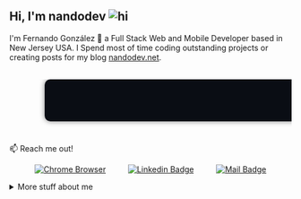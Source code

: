 

## Hi, I'm nandodev <img src="https://user-images.githubusercontent.com/1303154/88677602-1635ba80-d120-11ea-84d8-d263ba5fc3c0.gif" width="28px" height="28px" alt="hi">

I'm Fernando González :rocket: a Full Stack Web and Mobile Developer based in New Jersey USA. I Spend most of time coding outstanding projects or creating posts for my blog [nandodev.net](https://nandodev.net).

<br/>

<div style="width:100%;height:100px;overflow:hidden;position:relative;">
  &nbsp;&nbsp;&nbsp;&nbsp;&nbsp;&nbsp;&nbsp;&nbsp;&nbsp;&nbsp;&nbsp;&nbsp;&nbsp;&nbsp;&nbsp;&nbsp;<img src="assets/img/welcome-base.gif" alt="description_of_gif" style="width:100%; height:auto; object-fit: cover; position:absolute;  border-radius: 10px; box-shadow: 0 0 10px rgba(0, 0, 0, 0.5);">
</div>


:mailbox: Reach me out!

<div style="text-align:center;">

  [![Chrome Browser](https://img.shields.io/badge/Browser-nandodev.net-green?style=flat&logo=google-chrome&logoColor=white)](https://nandodev.net)&nbsp;&nbsp;&nbsp;&nbsp;
  <span style="margin: 0 10px;"> </span>
  [![Linkedin Badge](https://img.shields.io/badge/-FernandoGonzalez-0e76a8?style=flat&labelColor=0e76a8&logo=linkedin&logoColor=white)](https://www.linkedin.com/in/fgonzalez89/)&nbsp;&nbsp;&nbsp;&nbsp; 
  <span style="margin: 0 10px;"> </span>
    [![Mail Badge](https://img.shields.io/badge/-gonzalez89fer-c0392b?style=flat&labelColor=c0392b&logo=gmail&logoColor=white)](mailto:gonzalez89fer@gmail.com)

  <!-- [![Mail Badge](https://img.shields.io/badge/-@nandodev-e84393?style=flat&labelColor=e84393&logo=instagram&logoColor=white)](https://instagram.com/nandodev) 
  <span style="margin: 0 10px;"> </span> -->

</div>

<details>
<summary>
  More stuff about me
</summary>

<br >

<!-- TODO: Add last video link -->

- 🔭 I’m currently looking new job opportunities.
- 🤔 I’m looking for best practices on backend programming.
- 📫 How to reach me: gonzalez89fer@gmail.com.
- ⚡ Fun fact: I play games and go to the GYM very often.



</br>

### Top Technologies

<img alt="Python" width="26px" src="https://github.com/github/explore/blob/main/topics/python/python.png?raw=true" /> &nbsp;&nbsp;&nbsp;&nbsp;&nbsp;
<img alt="JavaScript" width="26px" src="https://raw.githubusercontent.com/github/explore/80688e429a7d4ef2fca1e82350fe8e3517d3494d/topics/javascript/javascript.png" /> &nbsp;&nbsp;&nbsp;&nbsp;&nbsp;
<img alt="Dart" width="26px" src="https://github.com/github/explore/blob/main/topics/dart/dart.png?raw=true" /> &nbsp;&nbsp;&nbsp;&nbsp;&nbsp;
<img alt="React" width="26px" src="https://raw.githubusercontent.com/github/explore/80688e429a7d4ef2fca1e82350fe8e3517d3494d/topics/react/react.png" /> &nbsp;&nbsp;&nbsp;&nbsp;&nbsp;
<img alt="Django" width="26px" src="https://github.com/github/explore/blob/main/topics/django/django.png?raw=true" /> &nbsp;&nbsp;&nbsp;&nbsp;&nbsp;
<img alt="Flutter" width="26px" src="https://github.com/github/explore/blob/main/topics/flutter/flutter.png?raw=true" /> &nbsp;&nbsp;&nbsp;&nbsp;&nbsp;
<img alt="PostgreSQL" width="26px" src="https://github.com/github/explore/blob/main/topics/postgresql/postgresql.png?raw=true" /> &nbsp;&nbsp;&nbsp;&nbsp;&nbsp;
<img alt="MongoDb" width="26px" src="https://raw.githubusercontent.com/mongodb/mongo/2cf702f33a179e293a64edc427034557e212a35e/docs/leaf.svg" /> &nbsp;&nbsp;&nbsp;&nbsp;&nbsp;
<img alt="HTML5" width="26px" src="https://raw.githubusercontent.com/github/explore/80688e429a7d4ef2fca1e82350fe8e3517d3494d/topics/html/html.png" /> &nbsp;&nbsp;&nbsp;&nbsp;&nbsp;
<img alt="CSS" width="26px" src="https://github.com/github/explore/blob/main/topics/css/css.png?raw=true" /> &nbsp;&nbsp;&nbsp;&nbsp;&nbsp;
<img alt="Docker" width="26px" src="https://github.com/github/explore/blob/main/topics/docker/docker.png?raw=true" /> &nbsp;&nbsp;&nbsp;&nbsp;&nbsp;


</br>
</br>

#### Bizness
- :paperclip: [My Resume/CV](https://github.com/nandodev-net/nandodev-net/blob/main/assets/resume/nandodevResume.pdf)
- :email: gonzalez89fer@gmail.com


</details>
<!--
**nandodev-net/nandodev-net** is a ✨ _special_ ✨ repository because its `README.md` (this file) appears on your GitHub profile.

Here are some ideas to get you started:

- 🔭 I’m currently working on ...
- 🌱 I’m currently learning ...
- 👯 I’m looking to collaborate on ...
- 🤔 I’m looking for help with ...
- 💬 Ask me about ...
- 📫 How to reach me: ...
- 😄 Pronouns: ...
- ⚡ Fun fact: ...
-->

